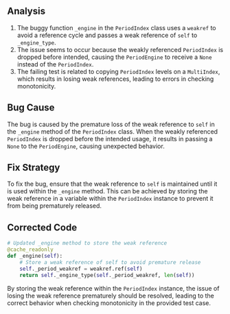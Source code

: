 ## Analysis
1. The buggy function `_engine` in the `PeriodIndex` class uses a `weakref` to avoid a reference cycle and passes a weak reference of `self` to `_engine_type`.
2. The issue seems to occur because the weakly referenced `PeriodIndex` is dropped before intended, causing the `PeriodEngine` to receive a `None` instead of the `PeriodIndex`.
3. The failing test is related to copying `PeriodIndex` levels on a `MultiIndex`, which results in losing weak references, leading to errors in checking monotonicity.

## Bug Cause
The bug is caused by the premature loss of the weak reference to `self` in the `_engine` method of the `PeriodIndex` class. When the weakly referenced `PeriodIndex` is dropped before the intended usage, it results in passing a `None` to the `PeriodEngine`, causing unexpected behavior.

## Fix Strategy
To fix the bug, ensure that the weak reference to `self` is maintained until it is used within the `_engine` method. This can be achieved by storing the weak reference in a variable within the `PeriodIndex` instance to prevent it from being prematurely released.

## Corrected Code
```python
# Updated _engine method to store the weak reference
@cache_readonly
def _engine(self):
    # Store a weak reference of self to avoid premature release
    self._period_weakref = weakref.ref(self)
    return self._engine_type(self._period_weakref, len(self))
```

By storing the weak reference within the `PeriodIndex` instance, the issue of losing the weak reference prematurely should be resolved, leading to the correct behavior when checking monotonicity in the provided test case.